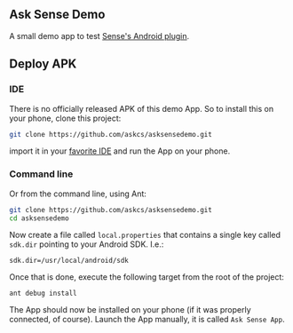 ## Ask Sense Demo

A small demo app to test [Sense's Android plugin](https://github.com/senseobservationsystems/sense-android-library).

## Deploy APK

### IDE

There is no officially released APK of this demo App. So to install
this on your phone, clone this project:

```bash
git clone https://github.com/askcs/asksensedemo.git
```

import it in your [favorite IDE](http://www.jetbrains.com/idea/) and
run the App on your phone.

### Command line

Or from the command line, using Ant:

```bash
git clone https://github.com/askcs/asksensedemo.git
cd asksensedemo
```

Now create a file called `local.properties` that contains a single
key called `sdk.dir` pointing to your Android SDK. I.e.:

```
sdk.dir=/usr/local/android/sdk
```

Once that is done, execute the following target from the root of the
project:

```
ant debug install
```

The App should now be installed on your phone (if it was properly
connected, of course). Launch the App manually, it is called
`Ask Sense App`.
